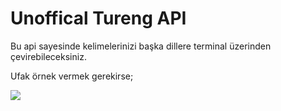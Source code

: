 <h1> Unoffical Tureng API </h1>

Bu api sayesinde kelimelerinizi başka dillere terminal üzerinden çevirebileceksiniz.


Ufak örnek vermek gerekirse;

<img src = "https://i.hizliresim.com/0gtZSs.png">

